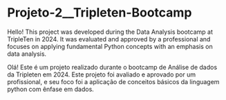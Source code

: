# Projeto-2__Tripleten-Bootcamp
 
Hello! This project was developed during the Data Analysis bootcamp at TripleTen in 2024. It was evaluated and approved by a professional and focuses on applying fundamental Python concepts with an emphasis on data analysis.

Olá! Este é um projeto realizado durante o bootcamp de Análise de dados da Tripleten em 2024. Este projeto foi avaliado e aprovado por um profissional, e seu foco foi a aplicação de conceitos básicos da linguagem python com ênfase em dados.
